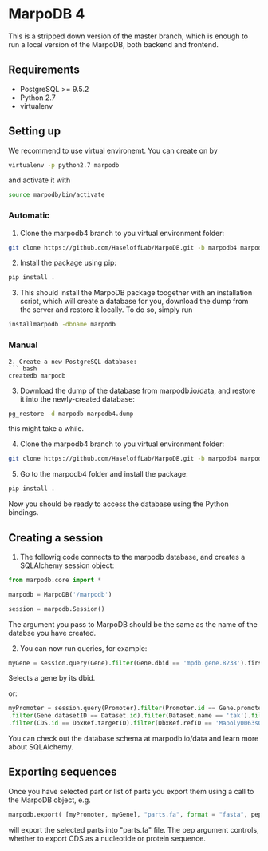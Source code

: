 # MarpoDB 4
This is a stripped down version of the master branch, which is enough to run a local version of the MarpoDB, both backend and frontend.

## Requirements
* PostgreSQL >= 9.5.2
* Python 2.7
* virtualenv

## Setting up

We recommend to use virtual environemt. You can create on by
``` bash
virtualenv -p python2.7 marpodb
```
and activate it with
``` bash
source marpodb/bin/activate
```

### Automatic

1. Clone the marpodb4 branch to you virtual environment folder:
``` bash
git clone https://github.com/HaseloffLab/MarpoDB.git -b marpodb4 marpodb4
```
2. Install the package using pip:
```bash
pip install .
```
3. This should install the MarpoDB package toogether with an installation script, which will create a database for you, download the dump from the server and restore it locally. To do so, simply run
```bash
installmarpodb -dbname marpodb
```

### Manual
```
2. Create a new PostgreSQL database:
``` bash
createdb marpodb
```
3. Download the dump of the database from marpodb.io/data, and restore it into the newly-created database:
``` bash
pg_restore -d marpodb marpodb4.dump
```
this might take a while.

4. Clone the marpodb4 branch to you virtual environment folder:
``` bash
git clone https://github.com/HaseloffLab/MarpoDB.git -b marpodb4 marpodb4
```
5. Go to the marpodb4 folder and install the package:
``` bash
pip install .
```
Now you should be ready to access the database using the Python bindings.

## Creating a session

1. The followig code connects to the marpodb database, and creates a SQLAlchemy session object:
``` python
from marpodb.core import *

marpodb = MarpoDB('/marpodb')

session = marpodb.Session()
```
The argument you pass to MarpoDB should be the same as the name of the databse you have created.

2. You can now run queries, for example:
``` python
myGene = session.query(Gene).filter(Gene.dbid == 'mpdb.gene.8238').first()
```
Selects a gene by its dbid.

or:
``` python
myPromoter = session.query(Promoter).filter(Promoter.id == Gene.promoterID)\
.filter(Gene.datasetID == Dataset.id).filter(Dataset.name == 'tak').filter(CDS.id == Gene.cdsID)\
.filter(CDS.id == DbxRef.targetID).filter(DbxRef.refID == 'Mapoly0063s0040').first()
```
You can check out the database schema at marpodb.io/data and learn more about SQLAlchemy.

## Exporting sequences

Once you have selected part or list of parts you export them using a call to the MarpoDB object, e.g.
``` python
marpodb.export( [myPromoter, myGene], "parts.fa", format = "fasta", pep = False)
```
will export the selected parts into "parts.fa" file. The pep argument controls, whether to export CDS as a nucleotide or protein sequence.
